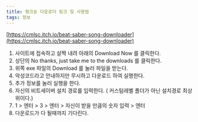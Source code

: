 ```yaml
---
title: 랭크송 다운로더 링크 및 사용법
tags: 정보
---
```


[https://cmlsc.itch.io/beat-saber-song-downloader](https://cmlsc.itch.io/beat-saber-song-downloader)

1. 사이트에 접속하고 살짝 내려 아래의 Download Now 를 클릭한다.
2. 상단의 No thanks, just take me to the downloads 를 클릭한다.
3. 위쪽 exe 파일의 Download 를 눌러 파일을 받는다.
4. 악성코드라고 안내하지만 무시하고 다운로드 하여 실행한다.
5. 추가 정보를 눌러 실행을 한다.
6. 자신의 비트세이버 설치 경로를 입력한다.
( 커스텀레벨 폴더가 아닌 설치경로 최상위이다.)
7. 1 > 엔터 > 3 > 엔터 > 자신이 받을 만큼의 숫자 입력 > 엔터
8. 다운로드가 다 될때까지 기다린다.